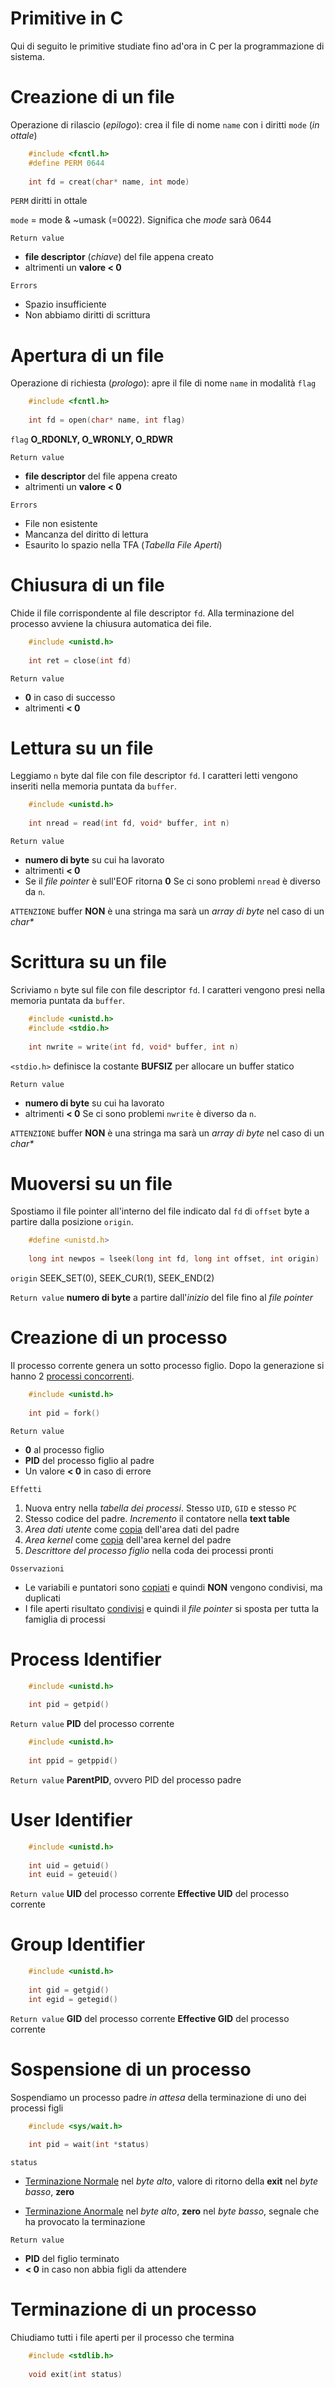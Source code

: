 # **Primitive in C**
Qui di seguito le primitive studiate fino ad'ora in C per la programmazione di sistema.


# Creazione di un file
Operazione di rilascio (_epilogo_): crea il file di nome `name` con i diritti `mode` (_in ottale_)
```c
    #include <fcntl.h>
    #define PERM 0644
    
    int fd = creat(char* name, int mode)
```
`PERM` diritti in ottale

`mode` = mode & ~umask (=0022). Significa che _mode_ sarà 0644

`Return value` 
- **file descriptor** (_chiave_) del file appena creato
- altrimenti un **valore < 0**

`Errors`
- Spazio insufficiente
- Non abbiamo diritti di scrittura



 
 

# Apertura di un file
Operazione di richiesta (_prologo_): apre il file di nome `name` in modalità `flag`
```c
    #include <fcntl.h> 
    
    int fd = open(char* name, int flag)
```
`flag` **O_RDONLY, O_WRONLY, O_RDWR**

`Return value`
- **file descriptor** del file appena creato
- altrimenti un **valore < 0**

`Errors`
- File non esistente
- Mancanza del diritto di lettura
- Esaurito lo spazio nella TFA (_Tabella File Aperti_)



# Chiusura di un file
Chide il file corrispondente al file descriptor `fd`. Alla terminazione del processo avviene la chiusura automatica dei file.
```c
    #include <unistd.h>
    
    int ret = close(int fd)
```
`Return value` 
- **0** in caso di successo
- altrimenti **< 0**





# Lettura su un file
Leggiamo `n` byte dal file con file descriptor `fd`. I caratteri letti vengono inseriti nella memoria puntata da `buffer`.
```c
    #include <unistd.h>
    
    int nread = read(int fd, void* buffer, int n)
```
`Return value` 
- **numero di byte** su cui ha lavorato
- altrimenti **< 0**
- Se il _file pointer_ è sull'EOF ritorna **0**
Se ci sono problemi `nread` è diverso da `n`. 

`ATTENZIONE` buffer **NON** è una stringa ma sarà un _array di byte_ nel caso di un _char*_




# Scrittura su un file
Scriviamo `n` byte sul file con file descriptor `fd`. I caratteri vengono presi nella memoria puntata da `buffer`.
```c
    #include <unistd.h>
    #include <stdio.h>
    
    int nwrite = write(int fd, void* buffer, int n)
```
`<stdio.h>` definisce la costante **BUFSIZ** per allocare un buffer statico

`Return value`
- **numero di byte** su cui ha lavorato
- altrimenti **< 0**
Se ci sono problemi `nwrite` è diverso da `n`.

`ATTENZIONE` buffer **NON** è una stringa ma sarà un _array di byte_ nel caso di un _char*_






# Muoversi su un file
Spostiamo il file pointer all'interno del file indicato dal `fd` di `offset` byte a partire dalla posizione `origin`. 
```c
    #define <unistd.h>
    
    long int newpos = lseek(long int fd, long int offset, int origin)
```
`origin` SEEK_SET(0), SEEK_CUR(1), SEEK_END(2)

`Return value` 
**numero di byte** a partire dall'_inizio_ del file fino al _file pointer_




# Creazione di un processo
Il processo corrente genera un sotto processo figlio. Dopo la generazione si hanno 2 <ins>processi concorrenti</ins>. 
```c
    #include <unistd.h>
    
    int pid = fork()
```
`Return value` 
- **0** al processo figlio
- **PID** del processo figlio al padre 
- Un valore **< 0** in caso di errore


`Effetti`
1. Nuova entry nella _tabella dei processi_. Stesso `UID`, `GID` e stesso `PC`
2. Stesso codice del padre. _Incremento_ il contatore nella **text table**
3. _Area dati utente_ come <ins>copia</ins> dell'area dati del padre
4. _Area kernel_ come <ins>copia</ins> dell'area kernel del padre
5. _Descrittore del processo figlio_ nella coda dei processi pronti

`Osservazioni`
- Le variabili e puntatori sono <ins>copiati</ins> e quindi **NON** vengono condivisi, ma duplicati
- I file aperti risultato <ins>condivisi</ins> e quindi il _file pointer_ si sposta per tutta la famiglia di processi


# Process Identifier
```c
    #include <unistd.h>
    
    int pid = getpid()
```
`Return value`
**PID** del processo corrente

```c
    #include <unistd.h>
    
    int ppid = getppid()
```
`Return value`
**ParentPID**, ovvero PID del processo padre



# User Identifier
```c
    #include <unistd.h>
    
    int uid = getuid()
    int euid = geteuid()
```
`Return value`
**UID** del processo corrente
**Effective UID** del processo corrente


# Group Identifier
```c
    #include <unistd.h>
    
    int gid = getgid()
    int egid = getegid()
```
`Return value`
**GID** del processo corrente
**Effective GID** del processo corrente



# Sospensione di un processo
Sospendiamo un processo padre _in attesa_ della terminazione di uno dei processi figli
```c
    #include <sys/wait.h>
    
    int pid = wait(int *status)
```
`status`
- <ins>Terminazione Normale</ins>
nel _byte alto_, valore di ritorno della **exit**
nel _byte basso_, **zero**

- <ins>Terminazione Anormale</ins>
nel _byte alto_, **zero**
nel _byte basso_, segnale che ha provocato la terminazione

`Return value`
- **PID** del figlio terminato
- **< 0** in caso non abbia figli da attendere




# Terminazione di un processo
Chiudiamo tutti i file aperti per il processo che termina
```c
    #include <stdlib.h>
    
    void exit(int status)
```
